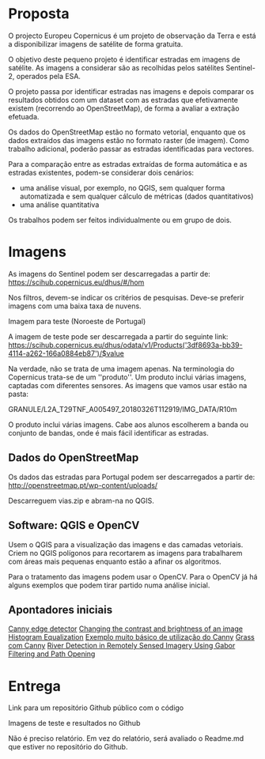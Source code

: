 # Proposta

O projecto Europeu Copernicus é um projeto de observação da Terra e está a disponibilizar imagens de satélite de forma gratuita.

O objetivo deste pequeno projeto é identificar estradas em imagens de satélite. As imagens a considerar são as recolhidas pelos satélites Sentinel-2, operados pela ESA.

O projeto passa por identificar estradas nas imagens e depois comparar os resultados obtidos com um dataset com as estradas que efetivamente existem (recorrendo ao OpenStreetMap), de forma a avaliar a extração efetuada.

Os dados do OpenStreetMap estão no formato vetorial, enquanto que os dados extraídos das imagens estão no formato raster (de imagem). Como trabalho adicional, poderão passar as estradas identificadas para vectores.

Para a comparação entre as estradas extraídas de forma automática e as estradas existentes, podem-se considerar dois cenários:
- uma análise visual, por exemplo, no QGIS, sem qualquer forma automatizada e sem qualquer cálculo de métricas (dados quantitativos)
- uma análise quantitativa

Os trabalhos podem ser feitos individualmente ou em grupo de dois.


# Imagens

As imagens do Sentinel podem ser descarregadas a partir de: https://scihub.copernicus.eu/dhus/#/hom

Nos filtros, devem-se indicar os critérios de pesquisas. Deve-se preferir imagens com uma baixa taxa de nuvens. 

Imagem para teste (Noroeste de Portugal)

A imagem de teste pode ser descarregada a partir do seguinte link:
https://scihub.copernicus.eu/dhus/odata/v1/Products('3df8693a-bb39-4114-a262-166a0884eb87')/$value

Na verdade, não se trata de uma imagem apenas. Na terminologia do Copernicus trata-se de um ''produto''. Um produto inclui várias imagens, captadas com diferentes sensores. As imagens que vamos usar estão na pasta:

GRANULE/L2A_T29TNF_A005497_20180326T112919/IMG_DATA/R10m

O produto inclui várias imagens. Cabe aos alunos escolherem a banda ou conjunto de bandas, onde é mais fácil identificar as estradas.

## Dados do OpenStreetMap

Os dados das estradas para Portugal podem ser descarregados a partir de: http://openstreetmap.pt/wp-content/uploads/

Descarreguem vias.zip e abram-na no QGIS.

## Software: QGIS e OpenCV

Usem o QGIS para a visualização das imagens e das camadas vetoriais. Criem no QGIS polígonos para recortarem as imagens para trabalharem com áreas mais pequenas enquanto estão a afinar os algoritmos.

Para o tratamento das imagens podem usar o OpenCV. Para o OpenCV já há alguns exemplos que podem tirar partido numa análise inicial.

## Apontadores iniciais

[Canny edge detector](https://en.wikipedia.org/wiki/Canny_edge_detector)
[Changing the contrast and brightness of an image](https://docs.opencv.org/3.4.1/d3/dc1/tutorial_basic_linear_transform.html)
[Histogram Equalization](https://docs.opencv.org/3.4.1/d4/d1b/tutorial_histogram_equalization.html)
[Exemplo muito básico de utilização do Canny](https://docs.opencv.org/3.4.1/da/d5c/tutorial_canny_detector.html)
[Grass com Canny](https://grass.osgeo.org/grass74/manuals/addons/i.edge.html)
[River Detection in Remotely Sensed Imagery Using Gabor Filtering and Path Opening](http://www.mdpi.com/2072-4292/7/7/8779)

# Entrega

Link para um repositório Github público com o código

Imagens de teste e resultados no Github

Não é preciso relatório. Em vez do relatório, será avaliado o Readme.md que estiver no repositório do Github.